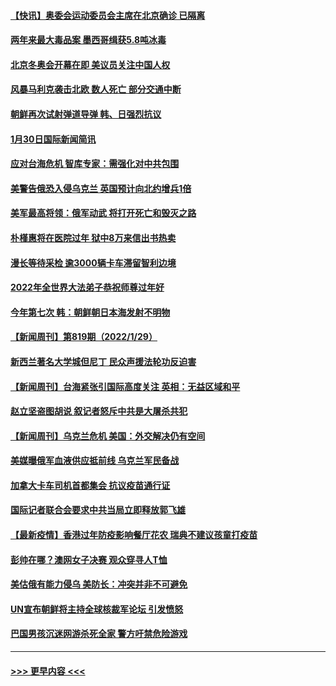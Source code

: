 #### [【快讯】奥委会运动委员会主席在北京确诊 已隔离](../pages/prog202/a103334817.md?t=01310950) 
#### [两年来最大毒品案 墨西哥缉获5.8吨冰毒](../pages/prog202/a103334784.md?t=01310950) 
#### [北京冬奥会开幕在即 美议员关注中国人权](../pages/prog202/a103334774.md?t=01310950) 
#### [风暴马利克袭击北欧 数人死亡 部分交通中断](../pages/prog202/a103334746.md?t=01310950) 
#### [朝鲜再次试射弹道导弹 韩、日强烈抗议](../pages/prog202/a103334631.md?t=01310950) 
#### [1月30日国际新闻简讯](../pages/prog202/a103334598.md?t=01310950) 
#### [应对台海危机 智库专家：需强化对中共包围](../pages/prog202/a103334565.md?t=01310950) 
#### [美警告俄恐入侵乌克兰 英国预计向北约增兵1倍](../pages/prog202/a103334155.md?t=01310950) 
#### [美军最高将领：俄军动武 将打开死亡和毁灭之路](../pages/prog202/a103334135.md?t=01310950) 
#### [朴槿惠将在医院过年 狱中8万来信出书热卖](../pages/prog202/a103334125.md?t=01310950) 
#### [漫长等待采检 逾3000辆卡车滞留智利边境](../pages/prog202/a103334086.md?t=01310950) 
#### [2022年全世界大法弟子恭祝师尊过年好](../pages/prog202/a103334070.md?t=01310950) 
#### [今年第七次 韩：朝鲜朝日本海发射不明物](../pages/prog202/a103334050.md?t=01310950) 
#### [【新闻周刊】第819期（2022/1/29）](../pages/prog202/a103334039.md?t=01310950) 
#### [新西兰著名大学城但尼丁 民众声援法轮功反迫害](../pages/prog202/a103334037.md?t=01310950) 
#### [【新闻周刊】台海紧张引国际高度关注 英相：无益区域和平](../pages/prog202/a103334011.md?t=01310950) 
#### [赵立坚盗图胡说 叙记者怒斥中共是大屠杀共犯](../pages/prog202/a103333685.md?t=01310950) 
#### [【新闻周刊】乌克兰危机 美国：外交解决仍有空间](../pages/prog202/a103334000.md?t=01310950) 
#### [美媒曝俄军血液供应抵前线 乌克兰军民备战](../pages/prog202/a103333869.md?t=01310950) 
#### [加拿大卡车司机首都集会 抗议疫苗通行证](../pages/prog202/a103333847.md?t=01310950) 
#### [国际记者联合会要求中共当局立即释放郭飞雄](../pages/prog202/a103333712.md?t=01310950) 
#### [【最新疫情】香港过年防疫影响餐厅花农 瑞典不建议孩童打疫苗](../pages/prog202/a103333593.md?t=01310950) 
#### [彭帅在哪？澳网女子决赛 观众穿寻人T恤](../pages/prog202/a103333587.md?t=01310950) 
#### [美估俄有能力侵乌 美防长：冲突并非不可避免](../pages/prog202/a103333555.md?t=01310950) 
#### [UN宣布朝鲜将主持全球核裁军论坛 引发愤怒](../pages/prog202/a103333459.md?t=01310950) 
#### [巴国男孩沉迷网游杀死全家 警方吁禁危险游戏](../pages/prog202/a103332636.md?t=01310950) 

----
#### [ >>> 更早内容 <<< ](../indexes/prog202-earlier.md)

